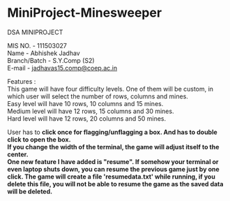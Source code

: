 # MiniProject-Minesweeper
DSA MINIPROJECT

MIS NO. - 111503027 <br/>
Name -  Abhishek Jadhav <br/>
Branch/Batch - S.Y.Comp (S2) <br/>
E-mail - jadhavas15.comp@coep.ac.in <br/>

Features :<br/>
   This game will have four difficulty levels. One of them will be custom, in which user will select the number of rows, columns and mines.<br/>
   Easy level will have 10 rows, 10 columns and 15 mines.<br/>
   Medium level will have 12 rows, 15 columns and 30 mines.<br/>
   Hard level will have 12 rows, 20 columns and 50 mines.<br/>
   
   User has to <b>click once<b/> for flagging/unflagging a box. And has to <b>double click<b/> to open the box.<br/>
   If you change the width of the terminal, the game will adjust itself to the center.<br/>
   One new feature I have added is "resume". If somehow your terminal or even laptop shuts down, you can resume the previous game just by one click. The game will create a file 'resumedata.txt' while running, if you delete this file, you will not be able to resume the game as the saved data will be deleted.<br/>
   

